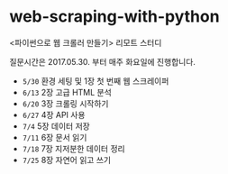 # web-scraping-with-python
&lt;파이썬으로 웹 크롤러 만들기> 리모트 스터디    

질문시간은 2017.05.30. 부터 매주 화요일에 진행합니다.

* `5/30`  환경 세팅 및 1장 첫 번째 웹 스크레이퍼
* `6/13`  2장 고급 HTML 분석
* `6/20`  3장 크롤링 시작하기
* `6/27`	4장 API 사용
* `7/4`	5장 데이터 저장
* `7/11`	6장 문서 읽기
* `7/18`	7장 지저분한 데이터 정리
* `7/25`	8장 자연어 읽고 쓰기

